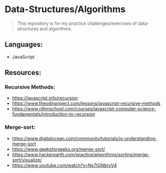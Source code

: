 # Data-Structures/Algorithms

> This repository is for my practice challenges/exercises of data-structures and algorithms. 

## Languages:
* JavaScript

## Resources:

### Recursive Methods:
* https://javascript.info/recursion
* https://www.theodinproject.com/lessons/javascript-recursive-methods
* https://www.rithmschool.com/courses/javascript-computer-science-fundamentals/introduction-to-recursion

### Merge-sort:
* https://www.digitalocean.com/community/tutorials/js-understanding-merge-sort
* https://www.geeksforgeeks.org/merge-sort/
* https://www.hackerearth.com/practice/algorithms/sorting/merge-sort/visualize/
* https://www.youtube.com/watch?v=Ns7tGNbtvV4
